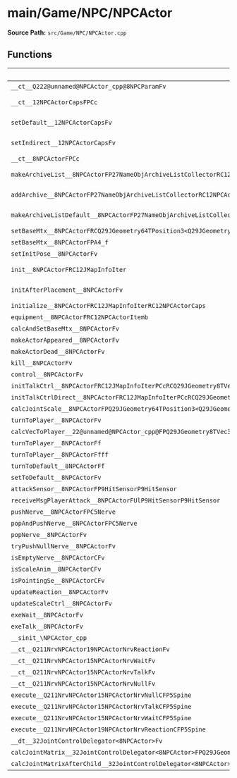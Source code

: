 # main/Game/NPC/NPCActor

**Source Path:** `src/Game/NPC/NPCActor.cpp`

## Functions

| Name | Address | Match % |
|------|---------|---------|
| `__ct__Q222@unnamed@NPCActor_cpp@8NPCParamFv` | `0x8029A870` | :x: (0.0%) |
| `__ct__12NPCActorCapsFPCc` | `0x8029A8B8` | :x: (10.8%) |
| `setDefault__12NPCActorCapsFv` | `0x8029A9E0` | :white_check_mark: (100.0%) |
| `setIndirect__12NPCActorCapsFv` | `0x8029AA38` | :white_check_mark: (100.0%) |
| `__ct__8NPCActorFPCc` | `0x8029AA44` | :x: (0.0%) |
| `makeArchiveList__8NPCActorFP27NameObjArchiveListCollectorRC12JMapInfoIter` | `0x8029ABB4` | :white_check_mark: (100.0%) |
| `addArchive__8NPCActorFP27NameObjArchiveListCollectorRC12NPCActorItem` | `0x8029AC30` | :x: (91.4%) |
| `makeArchiveListDefault__8NPCActorFP27NameObjArchiveListCollectorRC12JMapInfoIter` | `0x8029ACBC` | :white_check_mark: (100.0%) |
| `setBaseMtx__8NPCActorFRCQ29JGeometry64TPosition3<Q29JGeometry38TMatrix34<Q29JGeometry13SMatrix34C<f>>>` | `0x8029AD18` | :x: (0.0%) |
| `setBaseMtx__8NPCActorFPA4_f` | `0x8029AE94` | :x: (0.0%) |
| `setInitPose__8NPCActorFv` | `0x8029AEEC` | :x: (0.0%) |
| `init__8NPCActorFRC12JMapInfoIter` | `0x8029AF18` | :white_check_mark: (100.0%) |
| `initAfterPlacement__8NPCActorFv` | `0x8029AF1C` | :white_check_mark: (100.0%) |
| `initialize__8NPCActorFRC12JMapInfoIterRC12NPCActorCaps` | `0x8029AF94` | :x: (0.0%) |
| `equipment__8NPCActorFRC12NPCActorItemb` | `0x8029B458` | :x: (0.0%) |
| `calcAndSetBaseMtx__8NPCActorFv` | `0x8029B500` | :x: (0.0%) |
| `makeActorAppeared__8NPCActorFv` | `0x8029B5C4` | :x: (0.0%) |
| `makeActorDead__8NPCActorFv` | `0x8029B638` | :x: (0.0%) |
| `kill__8NPCActorFv` | `0x8029B6B4` | :x: (0.0%) |
| `control__8NPCActorFv` | `0x8029B6F8` | :x: (0.0%) |
| `initTalkCtrl__8NPCActorFRC12JMapInfoIterPCcRCQ29JGeometry8TVec3<f>PA4_f` | `0x8029B81C` | :x: (0.0%) |
| `initTalkCtrlDirect__8NPCActorFRC12JMapInfoIterPCcRCQ29JGeometry8TVec3<f>PA4_f` | `0x8029B8A0` | :x: (0.0%) |
| `calcJointScale__8NPCActorFPQ29JGeometry64TPosition3<Q29JGeometry38TMatrix34<Q29JGeometry13SMatrix34C<f>>>RC19JointControllerInfo` | `0x8029B8D8` | :x: (0.0%) |
| `turnToPlayer__8NPCActorFv` | `0x8029B90C` | :x: (0.0%) |
| `calcVecToPlayer__22@unnamed@NPCActor_cpp@FPQ29JGeometry8TVec3<f>PC9LiveActor` | `0x8029B914` | :x: (0.0%) |
| `turnToPlayer__8NPCActorFf` | `0x8029B98C` | :x: (0.0%) |
| `turnToPlayer__8NPCActorFfff` | `0x8029BA28` | :x: (0.0%) |
| `turnToDefault__8NPCActorFf` | `0x8029BB18` | :x: (0.0%) |
| `setToDefault__8NPCActorFv` | `0x8029BC00` | :x: (0.0%) |
| `attackSensor__8NPCActorFP9HitSensorP9HitSensor` | `0x8029BC9C` | :x: (0.0%) |
| `receiveMsgPlayerAttack__8NPCActorFUlP9HitSensorP9HitSensor` | `0x8029BD08` | :x: (0.0%) |
| `pushNerve__8NPCActorFPC5Nerve` | `0x8029BE30` | :x: (0.0%) |
| `popAndPushNerve__8NPCActorFPC5Nerve` | `0x8029BE7C` | :x: (0.0%) |
| `popNerve__8NPCActorFv` | `0x8029BED4` | :x: (0.0%) |
| `tryPushNullNerve__8NPCActorFv` | `0x8029BF28` | :x: (0.0%) |
| `isEmptyNerve__8NPCActorCFv` | `0x8029BF80` | :x: (0.0%) |
| `isScaleAnim__8NPCActorCFv` | `0x8029BF90` | :x: (0.0%) |
| `isPointingSe__8NPCActorCFv` | `0x8029C030` | :x: (0.0%) |
| `updateReaction__8NPCActorFv` | `0x8029C058` | :x: (0.0%) |
| `updateScaleCtrl__8NPCActorFv` | `0x8029C164` | :x: (0.0%) |
| `exeWait__8NPCActorFv` | `0x8029C2D4` | :x: (0.0%) |
| `exeTalk__8NPCActorFv` | `0x8029C340` | :x: (0.0%) |
| `__sinit_\NPCActor_cpp` | `0x8029C394` | :x: (0.0%) |
| `__ct__Q211NrvNPCActor19NPCActorNrvReactionFv` | `0x8029C3DC` | :x: (0.0%) |
| `__ct__Q211NrvNPCActor15NPCActorNrvWaitFv` | `0x8029C3EC` | :x: (0.0%) |
| `__ct__Q211NrvNPCActor15NPCActorNrvTalkFv` | `0x8029C3FC` | :x: (0.0%) |
| `__ct__Q211NrvNPCActor15NPCActorNrvNullFv` | `0x8029C40C` | :x: (0.0%) |
| `execute__Q211NrvNPCActor15NPCActorNrvNullCFP5Spine` | `0x8029C41C` | :x: (0.0%) |
| `execute__Q211NrvNPCActor15NPCActorNrvTalkCFP5Spine` | `0x8029C420` | :x: (0.0%) |
| `execute__Q211NrvNPCActor15NPCActorNrvWaitCFP5Spine` | `0x8029C428` | :x: (0.0%) |
| `execute__Q211NrvNPCActor19NPCActorNrvReactionCFP5Spine` | `0x8029C430` | :x: (0.0%) |
| `__dt__32JointControlDelegator<8NPCActor>Fv` | `0x8029C438` | :x: (0.0%) |
| `calcJointMatrix__32JointControlDelegator<8NPCActor>FPQ29JGeometry64TPosition3<Q29JGeometry38TMatrix34<Q29JGeometry13SMatrix34C<f>>>RC19JointControllerInfo` | `0x8029C478` | :x: (0.0%) |
| `calcJointMatrixAfterChild__32JointControlDelegator<8NPCActor>FPQ29JGeometry64TPosition3<Q29JGeometry38TMatrix34<Q29JGeometry13SMatrix34C<f>>>RC19JointControllerInfo` | `0x8029C4E0` | :x: (0.0%) |